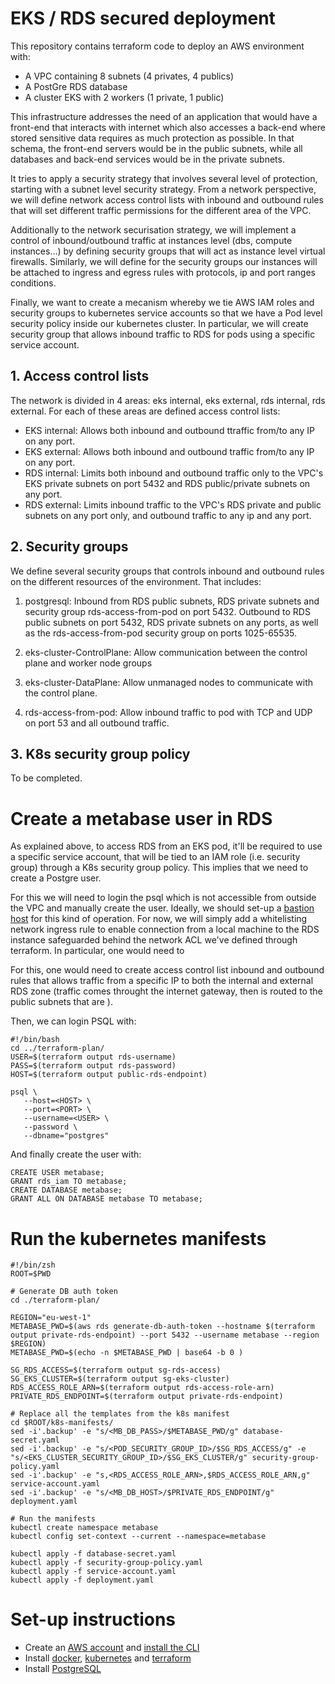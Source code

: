 # EKS / RDS secured deployment

This repository contains terraform code to deploy an AWS environment with:
- A VPC containing 8 subnets (4 privates, 4 publics)
- A PostGre RDS database
- A cluster EKS with 2 workers (1 private, 1 public)

This infrastructure addresses the need of an application that would have a front-end that interacts with internet which also accesses a back-end where stored sensitive data requires as much protection as possible. In that schema, the front-end servers would be in the public subnets, while all databases and back-end services would be in the private subnets.

It tries to apply a security strategy that involves several level of protection, starting with a subnet level security strategy. From a network perspective, we will define network access control lists with inbound and outbound rules that will set different traffic permissions for the different area of the VPC.

Additionally to the network securisation strategy, we will implement a control of inbound/outbound traffic at instances level (dbs, compute instances…) by defining security groups that will act as instance level virtual firewalls. Similarly, we will define for the security groups our instances will be attached to ingress and egress rules with protocols, ip and port ranges conditions.

Finally, we want to create a mecanism whereby we tie AWS IAM roles and security groups to kubernetes service accounts so that we have a Pod level security policy inside our kubernetes cluster. In particular, we will create security group that allows inbound traffic to RDS for pods using a specific service account.

## 1. Access control lists

The network is divided in 4 areas: eks internal, eks external, rds internal, rds external. For each of these areas are defined access control lists:

- EKS internal: Allows both inbound and outbound ttraffic from/to any IP on any port.
- EKS external: Allows both inbound and outbound traffic from/to any IP on any port.
- RDS internal: Limits both inbound and outbound traffic only to the VPC's EKS private subnets on port 5432 and RDS public/private subnets on any port.
- RDS external: Limits inbound traffic to the VPC's RDS private and public subnets on any port only, and outbound traffic to any ip and any port.

## 2. Security groups

We define several security groups that controls inbound and outbound rules on the different resources of the environment. That includes:

1. postgresql: Inbound from RDS public subnets, RDS private subnets and security group rds-access-from-pod on port 5432. Outbound to RDS public subnets on port 5432, RDS private subnets on any ports, as well as the rds-access-from-pod security group on ports 1025-65535.

2. eks-cluster-ControlPlane: Allow communication between the control plane and worker node groups

3. eks-cluster-DataPlane: Allow unmanaged nodes to communicate with the control plane.

4. rds-access-from-pod: Allow inbound traffic to pod with TCP and UDP on port 53 and all outbound traffic.


## 3. K8s security group policy

To be completed.

# Create a metabase user in RDS

As explained above, to access RDS from an EKS pod, it'll be required to use a specific service account, that will be tied to an IAM role (i.e. security group) through a K8s security group policy. This implies that we need to create a Postgre user.

For this we will need to login the psql which is not accessible from outside the VPC and manually create the user. Ideally, we should set-up a [bastion host](https://registry.terraform.io/modules/Guimove/bastion/aws/latest) for this kind of operation. For now, we will simply add a whitelisting network ingress rule to enable connection from a local machine to the RDS instance safeguarded behind the network ACL we've defined through terraform.
In particular, one would need to

For this, one would need to create access control list inbound and outbound rules that allows traffic from a specific IP to both the internal and external RDS zone (traffic comes throught the internet gateway, then is routed to the public subnets that are ).

Then, we can login PSQL with:
```
#!/bin/bash
cd ../terraform-plan/
USER=$(terraform output rds-username)
PASS=$(terraform output rds-password)
HOST=$(terraform output public-rds-endpoint)

psql \
   --host=<HOST> \
   --port=<PORT> \
   --username=<USER> \
   --password \
   --dbname="postgres"
```
And finally create the user with:
```
CREATE USER metabase;
GRANT rds_iam TO metabase;
CREATE DATABASE metabase;
GRANT ALL ON DATABASE metabase TO metabase;
```
# Run the kubernetes manifests

```
#!/bin/zsh
ROOT=$PWD

# Generate DB auth token
cd ./terraform-plan/

REGION="eu-west-1"
METABASE_PWD=$(aws rds generate-db-auth-token --hostname $(terraform output private-rds-endpoint) --port 5432 --username metabase --region $REGION)
METABASE_PWD=$(echo -n $METABASE_PWD | base64 -b 0 )

SG_RDS_ACCESS=$(terraform output sg-rds-access)
SG_EKS_CLUSTER=$(terraform output sg-eks-cluster)
RDS_ACCESS_ROLE_ARN=$(terraform output rds-access-role-arn)
PRIVATE_RDS_ENDPOINT=$(terraform output private-rds-endpoint)

# Replace all the templates from the k8s manifest
cd $ROOT/k8s-manifests/
sed -i'.backup' -e "s/<MB_DB_PASS>/$METABASE_PWD/g" database-secret.yaml
sed -i'.backup' -e "s/<POD_SECURITY_GROUP_ID>/$SG_RDS_ACCESS/g" -e "s/<EKS_CLUSTER_SECURITY_GROUP_ID>/$SG_EKS_CLUSTER/g" security-group-policy.yaml
sed -i'.backup' -e "s,<RDS_ACCESS_ROLE_ARN>,$RDS_ACCESS_ROLE_ARN,g" service-account.yaml
sed -i'.backup' -e "s/<MB_DB_HOST>/$PRIVATE_RDS_ENDPOINT/g" deployment.yaml

# Run the manifests
kubectl create namespace metabase
kubectl config set-context --current --namespace=metabase

kubectl apply -f database-secret.yaml
kubectl apply -f security-group-policy.yaml
kubectl apply -f service-account.yaml
kubectl apply -f deployment.yaml
```

# Set-up instructions

- Create an [AWS account](https://aws.amazon.com/premiumsupport/knowledge-center/create-and-activate-aws-account/) and [install the CLI](https://docs.aws.amazon.com/cli/latest/userguide/cli-chap-getting-started.html)
- Install [docker](https://docs.docker.com/desktop/), [kubernetes](https://kubernetes.io/docs/setup/) and [terraform](https://learn.hashicorp.com/tutorials/terraform/install-cli)
- Install [PostgreSQL](https://www.postgresql.org/download/)

